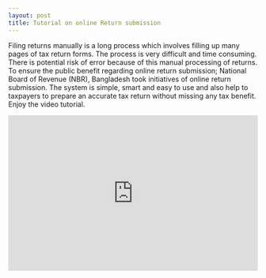 ```yaml
---
layout: post
title: Tutorial on online Return submission  
---
```


Filing returns manually is a long process which involves filling up many pages of tax return forms. The process is very difficult and time consuming. There is potential risk of error because of this manual processing of returns. To ensure the public benefit regarding online return submission; National Board of Revenue (NBR), Bangladesh took initiatives of online return submission. The system is simple, smart and easy to use and also help to taxpayers to prepare an accurate tax return without missing any tax benefit. Enjoy the video tutorial.

<iframe width="100%" height="315" src="https://www.youtube.com/embed/VTExGFHhyvQ" frameborder="0" allow="accelerometer; autoplay; encrypted-media; gyroscope; picture-in-picture" allowfullscreen></iframe>
